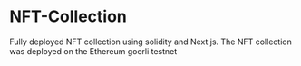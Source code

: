 # NFT-Collection

Fully deployed NFT collection using solidity and Next js.
The NFT collection was deployed on the Ethereum goerli testnet
